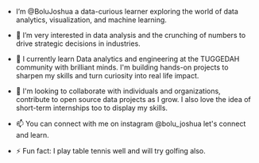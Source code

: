 -  I’m @BoluJoshua a data-curious learner exploring the world of data analytics, visualization, and machine learning.
- 👀 I’m very interested in data analysis and the crunching of numbers to drive strategic decisions in industries.
- 🌱 I currently learn Data analytics and engineering at the TUGGEDAH community with brilliant minds. I'm building hands-on projects to sharpen my skills and turn curiosity into real life impact.
- 💞️ I'm looking to collaborate with individuals and organizations, contribute to open source data projects as I grow. I also love the idea of short-term internships too to display my skills.
- 📫 You can connect with me on instagram @bolu_joshua let's connect and learn.
  
- ⚡ Fun fact: I play table tennis well and will try golfing also.

<!---
BoluJoshua/BoluJoshua is a ✨ special ✨ repository because its `README.md` (this file) appears on your GitHub profile.
You can click the Preview link to take a look at your changes.
--->
